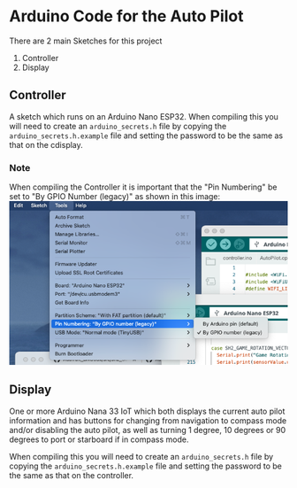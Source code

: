 # Arduino Code for the Auto Pilot
There are 2 main Sketches for this project
1. Controller
2. Display 
## Controller 
A sketch which runs on an Arduino Nano ESP32.  When compiling this you will need to create an `arduino_secrets.h` file by copying the `arduino_secrets.h.example` file and setting the password to be the same as that on the cdisplay.

### Note
When compiling the Controller it is important that the "Pin Numbering" be set to "By GPIO Number (legacy)" as shown in this image:
![Tools_Pin_Numbering](../assets/ArduinoIDE_PIN_mode.png)

## Display
One or more Arduino Nana 33 IoT which both displays the current auto pilot information and has buttons for changing from navigation to compass mode and/or disabling the auto pilot, as well as turning 1 degree, 10 degrees or 90 degrees to port or starboard if in compass mode.

When compiling this you will need to create an `arduino_secrets.h` file by copying the `arduino_secrets.h.example` file and setting the password to be the same as that on the controller.


